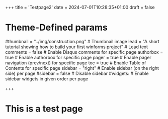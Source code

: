 +++
title = 'Testpage2'
date = 2024-07-01T10:28:35+01:00
draft = false

# Theme-Defined params
#thumbnail = "../img/construction.png" # Thumbnail image
lead = "A short tutorial showing how to build your first winforms project" # Lead text
comments = false # Enable Disqus comments for specific page
authorbox = true # Enable authorbox for specific page
pager = true # Enable pager navigation (prev/next) for specific page
toc = true # Enable Table of Contents for specific page
sidebar = "right" # Enable sidebar (on the right side) per page
#sidebar = false # Disable sidebar 
#widgets: # Enable sidebar widgets in given order per page

+++

# This is a test page

